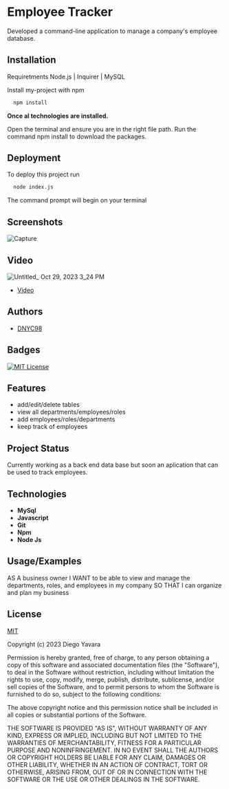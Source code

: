 
# Employee Tracker

Developed a command-line application to manage a company's employee database.


## Installation
Requiretments
Node.js | Inquirer | MySQL

Install my-project with npm

```bash
  npm install
```
**Once al technologies are installed.**

Open the terminal and ensure you are in the right file path.
Run the command npm install to download the packages.

## Deployment

To deploy this project run

```bash
  node index.js
```

The command prompt will begin on your terminal
## Screenshots

![Capture](https://github.com/DNYC98/EMPLOYEE-TRACKER/assets/135191092/5313e6eb-8f90-4ce5-8bf6-84d79291aaf6)


## Video

![Untitled_ Oct 29, 2023 3_24 PM](https://github.com/DNYC98/EMPLOYEE-TRACKER/assets/135191092/58338827-a515-424c-ab1b-00b3db39823e)


- [Video](https://drive.google.com/file/d/15ntq12CnpnoRNUVKnqm2pfBXuWaYa2S3/view)

## Authors

- [DNYC98](https://www.github.com/dnyc98)


## Badges


[![MIT License](https://img.shields.io/badge/License-MIT-green.svg)](https://choosealicense.com/licenses/mit/)


## Features

- add/edit/delete tables
- view all departments/employees/roles
- add employees/roles/departments
- keep track of employees



## Project Status
Currently working as a back end data base but soon an aplication that can be used to
track employees.
## Technologies

- **MySql**
- **Javascript**
- **Git**
- **Npm**
- **Node Js**


## Usage/Examples

AS A business owner
I WANT to be able to view and manage the departments, roles, and employees in my company
SO THAT I can organize and plan my business




## License

[MIT](https://choosealicense.com/licenses/mit/)



Copyright (c) 2023 Diego Yavara

Permission is hereby granted, free of charge, to any person obtaining a copy
of this software and associated documentation files (the "Software"), to deal
in the Software without restriction, including without limitation the rights
to use, copy, modify, merge, publish, distribute, sublicense, and/or sell
copies of the Software, and to permit persons to whom the Software is
furnished to do so, subject to the following conditions:

The above copyright notice and this permission notice shall be included in all
copies or substantial portions of the Software.

THE SOFTWARE IS PROVIDED "AS IS", WITHOUT WARRANTY OF ANY KIND, EXPRESS OR
IMPLIED, INCLUDING BUT NOT LIMITED TO THE WARRANTIES OF MERCHANTABILITY,
FITNESS FOR A PARTICULAR PURPOSE AND NONINFRINGEMENT. IN NO EVENT SHALL THE
AUTHORS OR COPYRIGHT HOLDERS BE LIABLE FOR ANY CLAIM, DAMAGES OR OTHER
LIABILITY, WHETHER IN AN ACTION OF CONTRACT, TORT OR OTHERWISE, ARISING FROM,
OUT OF OR IN CONNECTION WITH THE SOFTWARE OR THE USE OR OTHER DEALINGS IN THE
SOFTWARE.
